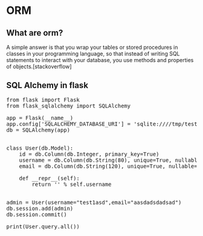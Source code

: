 # ORM

## What are orm?

A simple answer is that you wrap your tables or stored procedures in classes in your programming language, so that instead of writing SQL statements to interact with your database, you use methods and properties of objects.[stackoverflow]

## SQL Alchemy in flask

<pre>
from flask import Flask
from flask_sqlalchemy import SQLAlchemy

app = Flask(__name__)
app.config['SQLALCHEMY_DATABASE_URI'] = 'sqlite:////tmp/test.db'
db = SQLAlchemy(app)


class User(db.Model):
    id = db.Column(db.Integer, primary_key=True)
    username = db.Column(db.String(80), unique=True, nullable=False)
    email = db.Column(db.String(120), unique=True, nullable=False)

    def __repr__(self):
        return '<User %r>' % self.username


admin = User(username="test1asd",email="aasdadsdadsad")
db.session.add(admin)
db.session.commit()

print(User.query.all())
</pre>